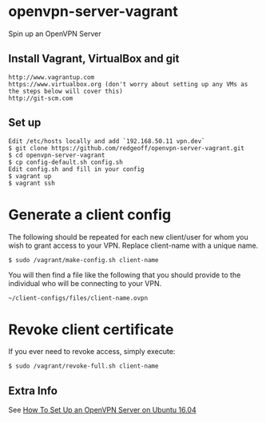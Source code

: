 # openvpn-server-vagrant

Spin up an OpenVPN Server


## Install Vagrant, VirtualBox and git

    http://www.vagrantup.com
    https://www.virtualbox.org (don't worry about setting up any VMs as the steps below will cover this)
    http://git-scm.com


## Set up

    Edit /etc/hosts locally and add `192.168.50.11 vpn.dev`
    $ git clone https://github.com/redgeoff/openvpn-server-vagrant.git
    $ cd openvpn-server-vagrant
    $ cp config-default.sh config.sh
    Edit config.sh and fill in your config
    $ vagrant up
    $ vagrant ssh


# Generate a client config

The following should be repeated for each new client/user for whom you wish to grant access to your VPN. Replace client-name with a unique name.

    $ sudo /vagrant/make-config.sh client-name

You will then find a file like the following that you should provide to the individual who will be connecting to your VPN.

    ~/client-configs/files/client-name.ovpn


# Revoke client certificate

If you ever need to revoke access, simply execute:

    $ sudo /vagrant/revoke-full.sh client-name


## Extra Info

See [How To Set Up an OpenVPN Server on Ubuntu 16.04](https://www.digitalocean.com/community/tutorials/how-to-set-up-an-openvpn-server-on-ubuntu-16-04)
